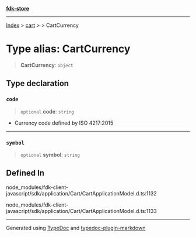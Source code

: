 [**fdk-store**](../../../README.md)
***

[Index](../../../API.md) > [cart](../../README.md) > [<internal>](../README.md) > CartCurrency

# Type alias: CartCurrency

> **CartCurrency**: `object`

## Type declaration

### `code`

> `optional` **code**: `string`

- Currency code defined by ISO 4217:2015

***

### `symbol`

> `optional` **symbol**: `string`

## Defined In

node\_modules/fdk-client-javascript/sdk/application/Cart/CartApplicationModel.d.ts:1132

node\_modules/fdk-client-javascript/sdk/application/Cart/CartApplicationModel.d.ts:1133

***
Generated using [TypeDoc](https://typedoc.org/) and [typedoc-plugin-markdown](https://www.npmjs.com/package/typedoc-plugin-markdown)
